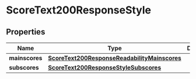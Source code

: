 

# ScoreText200ResponseStyle


## Properties

| Name | Type | Description | Notes |
|------------ | ------------- | ------------- | -------------|
|**mainscores** | [**ScoreText200ResponseReadabilityMainscores**](ScoreText200ResponseReadabilityMainscores.md) |  |  [optional] |
|**subscores** | [**ScoreText200ResponseStyleSubscores**](ScoreText200ResponseStyleSubscores.md) |  |  [optional] |



